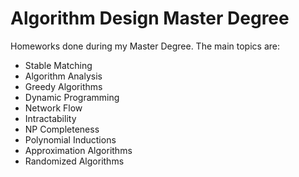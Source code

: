 # Algorithm Design Master Degree

Homeworks done during my Master Degree. The main topics are:
- Stable Matching
- Algorithm Analysis
- Greedy Algorithms
- Dynamic Programming
- Network Flow
- Intractability
- NP Completeness
- Polynomial Inductions
- Approximation Algorithms
- Randomized Algorithms
